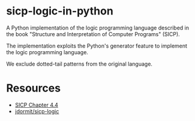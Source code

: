 # sicp-logic-in-python

A Python implementation of the logic programming language described in the book "Structure and Interpretation of Computer Programs" (SICP).

The implementation exploits the Python's generator feature to implement the logic programming language.

We exclude dotted-tail patterns from the original language.

# Resources

- [SICP Chapter 4.4](https://sarabander.github.io/sicp/html/4_002e4.xhtml)
- [jdormit/sicp-logic](https://github.com/jdormit/sicp-logic)
